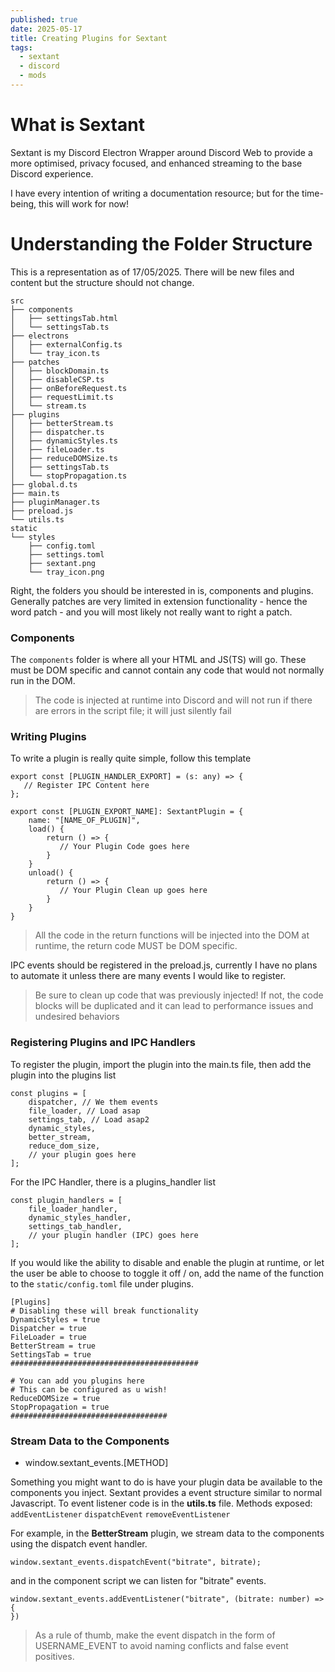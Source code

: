 ```yaml
---
published: true
date: 2025-05-17
title: Creating Plugins for Sextant
tags:
  - sextant
  - discord
  - mods
---
```

# What is Sextant

Sextant is my Discord Electron Wrapper around Discord Web to provide a more optimised, privacy focused, and enhanced streaming to the base Discord experience.

I have every intention of writing a documentation resource; but for the time-being, this will work for now!

# Understanding the Folder Structure

This is a representation as of 17/05/2025. There will be new files and content but the structure should not change.

```
src
├── components
│   ├── settingsTab.html
│   └── settingsTab.ts
├── electrons
│   ├── externalConfig.ts
│   └── tray_icon.ts
├── patches
│   ├── blockDomain.ts
│   ├── disableCSP.ts
│   ├── onBeforeRequest.ts
│   ├── requestLimit.ts
│   └── stream.ts
├── plugins
│   ├── betterStream.ts
│   ├── dispatcher.ts
│   ├── dynamicStyles.ts
│   ├── fileLoader.ts
│   ├── reduceDOMSize.ts
│   ├── settingsTab.ts
│   └── stopPropagation.ts
├── global.d.ts
├── main.ts
├── pluginManager.ts
├── preload.js
└── utils.ts
static
└── styles
    ├── config.toml
    ├── settings.toml
    ├── sextant.png
    └── tray_icon.png
```

Right, the folders you should be interested in is, components and plugins. Generally patches are very limited in extension functionality - hence the word patch - and you will most likely not really want to right a patch.

### Components

The `components` folder is where all your HTML and JS(TS) will go. These must be DOM specific and cannot contain any code that would not normally run in the DOM.

> The code is injected at runtime into Discord and will not run if there are errors in the script file; it will just silently fail

### Writing Plugins

To write a plugin is really quite simple, follow this template

```
export const [PLUGIN_HANDLER_EXPORT] = (s: any) => {
   // Register IPC Content here
};

export const [PLUGIN_EXPORT_NAME]: SextantPlugin = {
    name: "[NAME_OF_PLUGIN]",
    load() {
        return () => {
           // Your Plugin Code goes here
        }
    }
    unload() {
        return () => {
           // Your Plugin Clean up goes here
        }
    }
}
```

> All the code in the return functions will be injected into the DOM at runtime, the return code MUST be DOM specific.

IPC events should be registered in the preload.js, currently I have no plans to automate it unless there are many events I would like to register.

> Be sure to clean up code that was previously injected! If not, the code blocks will be duplicated and it can lead to performance issues and undesired behaviors

### Registering Plugins and IPC Handlers

To register the plugin, import the plugin into the main.ts file, then add the plugin into the plugins list

```
const plugins = [
    dispatcher, // We them events
    file_loader, // Load asap
    settings_tab, // Load asap2
    dynamic_styles,
    better_stream,
    reduce_dom_size,
    // your plugin goes here
];
```

For the IPC Handler, there is a plugins\_handler list

```
const plugin_handlers = [
    file_loader_handler,
    dynamic_styles_handler,
    settings_tab_handler,
    // your plugin handler (IPC) goes here
];
```

If you would like the ability to disable and enable the plugin at runtime, or let the user be able to choose to toggle it off / on, add the name of the function to the `static/config.toml` file under plugins.

```
[Plugins]
# Disabling these will break functionality
DynamicStyles = true
Dispatcher = true
FileLoader = true
BetterStream = true
SettingsTab = true
##########################################

# You can add you plugins here
# This can be configured as u wish!
ReduceDOMSize = true
StopPropagation = true
###################################
```

### Stream Data to the Components

*   window.sextant\_events.\[METHOD\]
    

Something you might want to do is have your plugin data be available to the components you inject. Sextant provides a event structure similar to normal Javascript. To event listener code is in the **utils.ts** file. Methods exposed: `addEventListener` `dispatchEvent` `removeEventListener`

For example, in the **BetterStream** plugin, we stream data to the components using the dispatch event handler.

```
window.sextant_events.dispatchEvent("bitrate", bitrate);
```

and in the component script we can listen for "bitrate" events.

```
window.sextant_events.addEventListener("bitrate", (bitrate: number) => {
})
```

> As a rule of thumb, make the event dispatch in the form of USERNAME\_EVENT to avoid naming conflicts and false event positives.